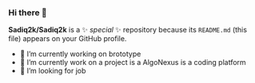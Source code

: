 ### Hi there 👋


**Sadiq2k/Sadiq2k** is a ✨ _special_ ✨ repository because its `README.md` (this file) appears on your GitHub profile.

- 🔭 I’m currently working on brototype
- 🌱 I’m currently work on a project is a AlgoNexus is a coding platform
- 🤔 I’m looking for job 


